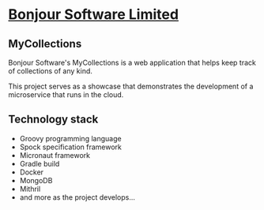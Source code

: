 # [Bonjour Software Limited](https://bonjoursoftware.com/)

## MyCollections

Bonjour Software's MyCollections is a web application that helps keep track of collections of any kind.

This project serves as a showcase that demonstrates the development of a microservice that runs in the cloud.

## Technology stack

- Groovy programming language
- Spock specification framework
- Micronaut framework
- Gradle build
- Docker
- MongoDB
- Mithril
- and more as the project develops...
